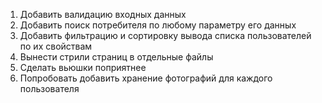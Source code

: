 1. Добавить валидацию входных данных
2. Добавить поиск потребителя по любому параметру его данных
3. Добавить фильтрацию и сортировку вывода списка пользователей по их свойствам
4. Вынести стрили страниц в отдельные файлы
5. Сделать вьюшки поприятнее
6. Попробовать добавить хранение фотографий для каждого пользователя